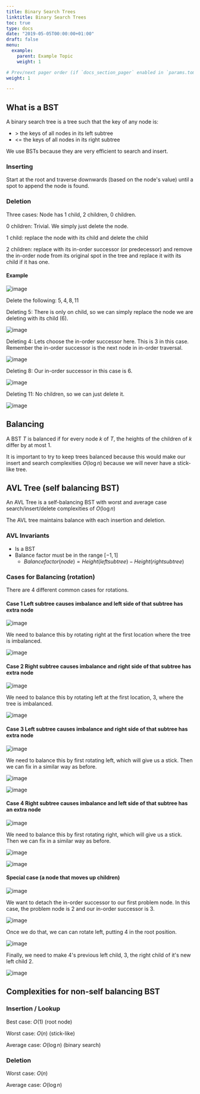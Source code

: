 ```yaml
---
title: Binary Search Trees
linktitle: Binary Search Trees
toc: true
type: docs
date: "2019-05-05T00:00:00+01:00"
draft: false
menu:
  example:
    parent: Example Topic
    weight: 1

# Prev/next pager order (if `docs_section_pager` enabled in `params.toml`)
weight: 1

---
```


## What is a BST

A binary search tree is a tree such that the key of any node is:

-  $>$ the keys of all nodes in its left subtree
- <= the keys of all nodes in its right subtree

We use BSTs because they are very efficient to search and insert.

### Inserting

Start at the root and traverse downwards (based on the node's value) until a spot to append the node is found.

### Deletion

Three cases: Node has $1$ child, $2$ children, $0$ children.

$0$ children: Trivial. We simply just delete the node.

$1$ child: replace the node with its child and delete the child

$2$ children: replace with its in-order successor (or predecessor) and remove the in-order node from its original spot in the tree and replace it with its child if it has one.

#### Example

![image](/notes/eecs281/images/del1.png)

Delete the following: $5, 4, 8, 11$

Deleting $5:$ There is only on child, so we can simply replace the node we are deleting with its child $(6)$.

![image](/notes/eecs281/images/del2.png)

Deleting $4:$ Lets choose the in-order successor here. This is $3$ in this case. Remember the in-order successor is the next node in in-order traversal.

![image](/notes/eecs281/images/del3.png)

Deleting $8:$  Our in-order successor in this case is $6.$

![image](/notes/eecs281/images/del4.png)

Deleting $11:$ No children, so we can just delete it.

![image](/notes/eecs281/images/del5.png)

## Balancing

A BST $T$ is balanced if for every node $k$ of $T$, the heights of the children of $k$ differ by at most $1.$

It is important to try to keep trees balanced because this would make our insert and search complexities $O(\log n)$ because we will never have a stick-like tree.

## AVL Tree (self balancing BST)

An AVL Tree is a self-balancing BST with worst and average case search/insert/delete complexities of $O(\log n)$

The AVL tree maintains balance with each insertion and deletion.

### AVL Invariants

- Is a BST
- Balance factor must be in the range $[-1, 1]$
  - $Balance factor(node) = Height(left subtree) - Height(right subtree)$

### Cases for Balancing (rotation)

There are $4$ different common cases for rotations. 

#### Case 1  Left subtree causes imbalance and left side of that subtree has extra node

![image](/notes/eecs281/images/avlbal1.png)

We need to balance this by rotating right at the first location where the tree is imbalanced.

![image](/notes/eecs281/images/avlbal2.png)

#### Case 2 Right subtree causes imbalance and right side of that subtree has extra node

![image](/notes/eecs281/images/avlbal3.png)

We need to balance this by rotating left at the first location, $3,$ where the tree is imbalanced.

![image](/notes/eecs281/images/avlbal4.png)

#### Case 3 Left subtree causes imbalance and right side of that subtree has extra node

![image](/notes/eecs281/images/avlbal5.png)

We need to balance this by first rotating left, which will give us a stick. Then we can fix in a similar way as before.

![image](/notes/eecs281/images/avlbal6.png)

![image](/notes/eecs281/images/avlbal7.png)

#### Case 4 Right subtree causes imbalance and left side of that subtree has an extra node

![image](/notes/eecs281/images/avlbal8.png)

We need to balance this by first rotating right, which will give us a stick. Then we can fix in a similar way as before.

![image](/notes/eecs281/images/avlbal9.png)

![image](/notes/eecs281/images/avlbal10.png)

#### Special case (a node that moves up children)

![image](/notes/eecs281/images/avlbal11.png)

We want to detach the in-order successor to our first problem node. In this case, the problem node is $2$ and our in-order successor is $3.$

![image](/notes/eecs281/images/avlbal12.png)

Once we do that, we can can rotate left, putting $4$ in the root position.

![image](/notes/eecs281/images/avlbal13.png)

Finally, we need to make $4$'s previous left child, $3,$ the right child of it's new left child $2.$

![image](/notes/eecs281/images/avlbal14.png)



## Complexities for non-self balancing BST

### Insertion / Lookup

Best case: $O(1)$ (root node)

Worst case: $O(n)$ (stick-like)

Average case: $O(\log n)$ (binary search)

### Deletion

Worst case: $O(n)$

Average case: $O(\log n)$


